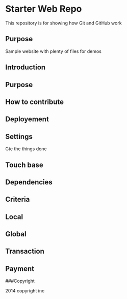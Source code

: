 # Starter Web Repo

This repository is for showing how Git and GitHub work

## Purpose

Sample website with plenty of files for demos

## Introduction

## Purpose

## How to contribute

## Deployement 

## Settings 

Gte the things done

## Touch base

## Dependencies

## Criteria

## Local

## Global

## Transaction 

## Payment

###Copyright

2014 copyright inc
